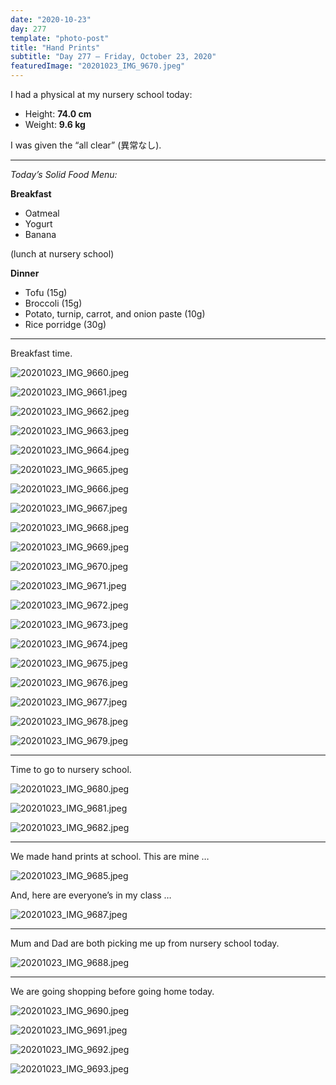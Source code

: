 ```yaml
---
date: "2020-10-23"
day: 277
template: "photo-post"
title: "Hand Prints"
subtitle: "Day 277 – Friday, October 23, 2020"
featuredImage: "20201023_IMG_9670.jpeg"
---
```


I had a physical at my nursery school today:

- Height: **74.0 cm**
- Weight: **9.6 kg**

I was given the “all clear” (異常なし).

<hr />

_Today’s Solid Food Menu:_

**Breakfast**

- Oatmeal
- Yogurt
- Banana

(lunch at nursery school)

**Dinner**

- Tofu (15g)
- Broccoli (15g)
- Potato, turnip, carrot, and onion paste (10g)
- Rice porridge (30g)

<hr />

Breakfast time.

![20201023_IMG_9660.jpeg](20201023_IMG_9660.jpeg)

![20201023_IMG_9661.jpeg](20201023_IMG_9661.jpeg)

![20201023_IMG_9662.jpeg](20201023_IMG_9662.jpeg)

![20201023_IMG_9663.jpeg](20201023_IMG_9663.jpeg)

![20201023_IMG_9664.jpeg](20201023_IMG_9664.jpeg)

![20201023_IMG_9665.jpeg](20201023_IMG_9665.jpeg)

![20201023_IMG_9666.jpeg](20201023_IMG_9666.jpeg)

![20201023_IMG_9667.jpeg](20201023_IMG_9667.jpeg)

![20201023_IMG_9668.jpeg](20201023_IMG_9668.jpeg)

![20201023_IMG_9669.jpeg](20201023_IMG_9669.jpeg)

![20201023_IMG_9670.jpeg](20201023_IMG_9670.jpeg)

![20201023_IMG_9671.jpeg](20201023_IMG_9671.jpeg)

![20201023_IMG_9672.jpeg](20201023_IMG_9672.jpeg)

![20201023_IMG_9673.jpeg](20201023_IMG_9673.jpeg)

![20201023_IMG_9674.jpeg](20201023_IMG_9674.jpeg)

![20201023_IMG_9675.jpeg](20201023_IMG_9675.jpeg)

![20201023_IMG_9676.jpeg](20201023_IMG_9676.jpeg)

![20201023_IMG_9677.jpeg](20201023_IMG_9677.jpeg)

![20201023_IMG_9678.jpeg](20201023_IMG_9678.jpeg)

![20201023_IMG_9679.jpeg](20201023_IMG_9679.jpeg)

<hr />

Time to go to nursery school.

![20201023_IMG_9680.jpeg](20201023_IMG_9680.jpeg)

![20201023_IMG_9681.jpeg](20201023_IMG_9681.jpeg)

![20201023_IMG_9682.jpeg](20201023_IMG_9682.jpeg)

<hr />

We made hand prints at school. This are mine …

![20201023_IMG_9685.jpeg](20201023_IMG_9685.jpeg)

And, here are everyone’s in my class …

![20201023_IMG_9687.jpeg](20201023_IMG_9687.jpeg)

<hr />

Mum and Dad are both picking me up from nursery school today.

![20201023_IMG_9688.jpeg](20201023_IMG_9688.jpeg)

<hr />

We are going shopping before going home today.

![20201023_IMG_9690.jpeg](20201023_IMG_9690.jpeg)

![20201023_IMG_9691.jpeg](20201023_IMG_9691.jpeg)

![20201023_IMG_9692.jpeg](20201023_IMG_9692.jpeg)

![20201023_IMG_9693.jpeg](20201023_IMG_9693.jpeg)
